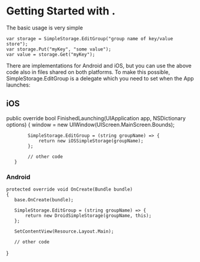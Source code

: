 # Getting Started with .

The basic usage is very simple

    var storage = SimpleStorage.EditGroup("group name of key/value store");
    var storage.Put("myKey", "some value");
    var value = storage.Get("myKey");

There are implementations for Android and iOS, but you can use the above code also in files shared on both platforms. To make this possible, SimpleStorage.EditGroup is a delegate which you need to set when the App launches:

## iOS
public override bool FinishedLaunching(UIApplication app, NSDictionary options)
        {
            window = new UIWindow(UIScreen.MainScreen.Bounds);

            SimpleStorage.EditGroup = (string groupName) => {
                return new iOSSimpleStorage(groupName);
            };
	    
            // other code
       }

### Android
    protected override void OnCreate(Bundle bundle)
    {
       base.OnCreate(bundle);

       SimpleStorage.EditGroup = (string groupName) => {
           return new DroidSimpleStorage(groupName, this);
       };

       SetContentView(Resource.Layout.Main);

       // other code

   }